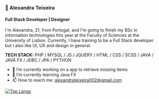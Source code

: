 ### 👋 Alexandra Teixeira
#### Full Stack Developer | Designer

I'm Alexandra, 21, from Portugal, and I'm going to finish my BSc in information technologies this year at the Faculty of Sciences at the University of Lisbon. Currently, I have training to be a Full Stack developer but I also like UI, UX and design in general.

**TECH STACK:**
PHP / MYSQL / JS / JQUERY / HTML / CSS / SCSS / JAVA / JAVA FX / JDBC / JPA / PYTHON

- 🔭 I’m currently working on a app to retrieve missing items 
- 🌱 I’m currently learning Java FX 
- 📫 How to reach me: alexandrateixeira002@gmail.com 

[![Top Langs](https://github-readme-stats.vercel.app/api/top-langs/?username=https://github.com/alexandraat)](https://github.com/anuraghazra/github-readme-stats)

